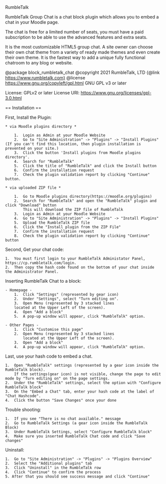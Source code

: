 RumbleTalk

RumbleTalk Group Chat is a chat block plugin which allows you to embed a chat in your Moodle page. 

The chat is free for a limited number of seats, you must have a paid subscription to be able to use the advanced features and extra seats.

It is the most customizable HTML5 group chat. A site owner can choose their own chat theme from a variety of ready made themes and even create their own theme. It is the fastest way to add a unique fully functional chatroom to any blog or website.

@package    block_rumbletalk_chat
@copyright  2021 RumbleTalk, LTD {@link https://www.rumbletalk.com}
@license    https://www.gnu.org/copyleft/gpl.html GNU GPL v3 or later

License: GPLv2 or later
License URI: https://www.gnu.org/licenses/gpl-3.0.html

== Installation ==

First, Install the Plugin:

    * via Moodle plugins directory *

        1.  Login as Admin at your Moodle Website
        2.  Go to "Site Administration" -> "Plugins" -> "Install Plugins" (If you can't find this location, then plugin installation is prevented on your site.)
        3.  Click the button 'Install plugins from Moodle plugins directory'.
        4.  Search for "RumbleTalk"
        5.  Click the title of "RumbleTalk" and click the Install button
        6.  Confirm the installation request
        7.  Check the plugin validation report by clicking "Continue" button.

    * via uploaded ZIP file *

        1.  Go to Moodle plugins directory(https://moodle.org/plugins)
        2.  Search for "RumbleTalk" and open the "RumbleTalk" plugin and click "Download" button
            This will download the ZIP file of RumbleTalk
        3.  Login as Admin at your Moodle Website
        4.  Go to "Site Administration" -> "Plugins" -> "Install Plugins" 
        5.  Upload the RumbleTalk ZIP file
        6.  Click the "Install plugin from the ZIP File"
        7.  Confirm the installation request
        8.  Check the plugin validation report by clicking "Continue" button

Second, Get your chat code:

    1.  You must first login to your RumbleTalk Administator Panel,
    https://cp.rumbletalk.com/login.
    2.  Then copy the hash code found on the bottom of your chat inside the Administrator Panel.


Inserting RumbleTalk Chat to a block:

    - Homepage -
        1.  Click "Settings" (represented by gear icon)
        2.  Under "Settings", select "Turn editing on".
        3.  Open Menu (represented by 3 stacked lines 
        located at the Upper Left of the screen).
        4.  Open "Add a block"
        5.  A pop-up window will appear, click "RumbleTalk" option.

    - Other Pages -
        1.  Click "Customise this page"
        2.  Open Menu (represented by 3 stacked lines 
            located at the Upper Left of the screen).
        3.  Open "Add a block"
        4.  A pop-up window will appear, click "RumbleTalk" option.

Last, use your hash code to embed a chat.

    1.  Open "RumbleTalk" settings (represented by a gear icon inside the RumbleTalk block).
        If the settings(gear icon) is not visible, change the page to edit mode by "Turn editing on" on the page settings.
    2.  Under the "RumbleTalk" settings, select the option with "Configure RumbleTalk block"
    3.  On the "Embed a Chat" tab, enter your hash code at the label of "Chat Hashcode".
    4.  Click the button "Save Changes" once your done 

Trouble shooting:

    1.  If you see "There is no chat available." message
    2.  Go to RumbleTalk Settings (a gear icon inside the RumbleTalk Block)
    3.  Under RumbleTalk Settings, select "Configure RumbleTalk block"
    4.  Make sure you inserted RumbleTalk Chat code and click "Save changes"


Uninstall:

    1.  Go to "Site Administration" -> "Plugins" -> "Plugins Overview"
    2.  Select the "Additional plugins" tab
    3.  Click "Uninstall" in the RumbleTalk row
    4.  Click "Continue" to confirm the process
    5. After that you should see success message and click "Continue"
